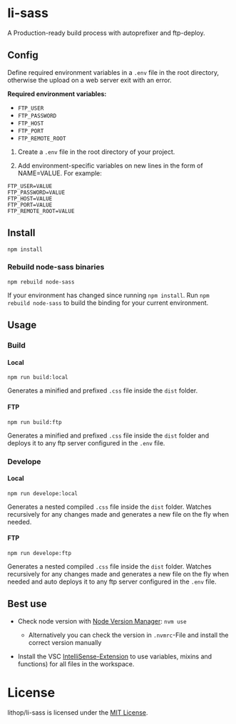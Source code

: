 # li-sass

A Production-ready build process with autoprefixer and ftp-deploy.

## Config

Define required environment variables in a `.env` file in the root directory, otherwise the upload on a web server exit with an error.

**Required environment variables:**

* `FTP_USER`
* `FTP_PASSWORD`
* `FTP_HOST`
* `FTP_PORT`
* `FTP_REMOTE_ROOT`

1. Create a `.env` file in the root directory of your project.

2. Add environment-specific variables on new lines in the form of NAME=VALUE. For example:

```JS
FTP_USER=VALUE
FTP_PASSWORD=VALUE
FTP_HOST=VALUE
FTP_PORT=VALUE
FTP_REMOTE_ROOT=VALUE
```

## Install

```shell
npm install
```

### Rebuild node-sass binaries

```shell
npm rebuild node-sass
```

If your environment has changed since running `npm install`. Run `npm rebuild node-sass` to build the binding for your current environment.

## Usage

### Build

#### Local

```shell
npm run build:local
```

Generates a minified and prefixed `.css` file inside the `dist` folder.

#### FTP

```shell
npm run build:ftp
```

Generates a minified and prefixed `.css` file inside the `dist` folder and deploys it to any ftp server configured in the `.env` file.

### Develope

#### Local

```shell
npm run develope:local
```
Generates a nested compiled `.css` file inside the `dist` folder. Watches recursively for any changes made and generates a new file on the fly when needed.

#### FTP

```shell
npm run develope:ftp
```
Generates a nested compiled `.css` file inside the `dist` folder. Watches recursively for any changes made and generates a new file on the fly when needed and auto deploys it to any ftp server configured in the `.env` file.

## Best use

* Check node version with [Node Version Manager](https://github.com/nvm-sh/nvm): `nvm use`

  * Alternatively you can check the version in `.nvmrc`-File and install the correct version manually 

* Install the VSC [IntelliSense-Extension](https://marketplace.visualstudio.com/items?itemName=mrmlnc.vscode-scss) to use variables, mixins and functions) for all files in the workspace.

# License

lithop/li-sass is licensed under the [MIT License](LICENSE).
